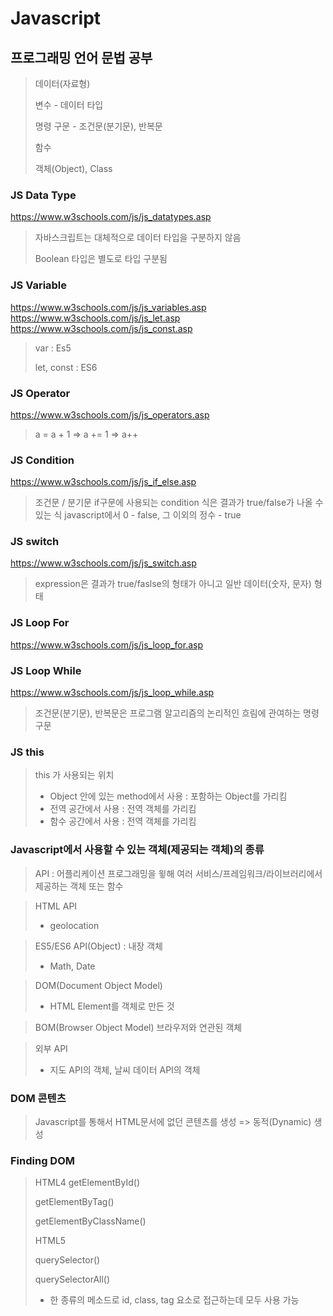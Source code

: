 # Javascript

## 프로그래밍 언어 문법 공부

> 데이터(자료형)
>
> 변수 - 데이터 타입
>
> 명령 구문 - 조건문(분기문), 반복문
>
> 함수
>
> 객체(Object), Class

### JS Data Type

https://www.w3schools.com/js/js_datatypes.asp

> 자바스크립트는 대체적으로 데이터 타입을 구분하지 않음
>
> Boolean 타입은 별도로 타입 구분됨

### JS Variable

https://www.w3schools.com/js/js_variables.asp
https://www.w3schools.com/js/js_let.asp
https://www.w3schools.com/js/js_const.asp

> var : Es5
>
> let, const : ES6

### JS Operator

https://www.w3schools.com/js/js_operators.asp

> a = a + 1
> => a += 1
> => a++

### JS Condition

https://www.w3schools.com/js/js_if_else.asp

> 조건문 / 분기문
> if구문에 사용되는 condition 식은 결과가 true/false가 나올 수 있는 식
> javascript에서 0 - false, 그 이외의 정수 - true

### JS switch

https://www.w3schools.com/js/js_switch.asp

> expression은 결과가 true/faslse의 형태가 아니고 일반 데이터(숫자, 문자) 형태

### JS Loop For

https://www.w3schools.com/js/js_loop_for.asp

### JS Loop While

https://www.w3schools.com/js/js_loop_while.asp

> 조건문(분기문), 반복문은 프로그램 알고리즘의 논리적인 흐림에 관여하는 명령구문

### JS this

> this 가 사용되는 위치
>
> - Object 안에 있는 method에서 사용 : 포함하는 Object를 가리킴
> - 전역 공간에서 사용 : 전역 객체를 가리킴
> - 함수 공간에서 사용 : 전역 객체를 가리킴

### Javascript에서 사용할 수 있는 객체(제공되는 객체)의 종류

> API : 어플리케이션 프로그래밍을 윟해 여러 서비스/프레임워크/라이브러리에서 제공하는 객체 또는 함수

> HTML API
>
> - geolocation

> ES5/ES6 API(Object) : 내장 객체
>
> - Math, Date

> DOM(Document Object Model)
>
> - HTML Element를 객체로 만든 것

> BOM(Browser Object Model)
> 브라우저와 연관된 객체

> 외부 API
>
> - 지도 API의 객체, 날씨 데이터 API의 객체

### DOM 콘텐츠

> Javascript를 통해서 HTML문서에 없던 콘텐츠를 생성 => 동적(Dynamic) 생성

### Finding DOM

> HTML4
> getElementById()
>
> getElementByTag()
>
> getElementByClassName()
>
> HTML5
>
> querySelector()
>
> querySelectorAll()
>
> - 한 종류의 메소드로 id, class, tag 요소로 접근하는데 모두 사용 가능

